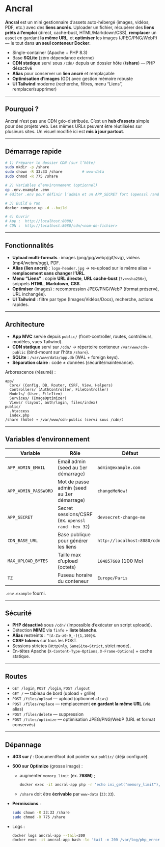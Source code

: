 # Ancral

**Ancral** est un mini gestionnaire d’assets auto-hébergé (images, vidéos, PDF, etc.) avec des **liens ancrés**.
Uploader un fichier, récupérer des **liens prêts à l’emploi** (direct, cache-bust, HTML/Markdown/CSS), **remplacer** un asset en gardant **la même URL**, et **optimiser** les images (JPEG/PNG/WebP) — le tout dans **un seul conteneur Docker**.

* Single-container (Apache + PHP 8.3)
* Base **SQLite** (zéro dépendance externe)
* **CDN statique** servi sous `/cdn/` depuis un dossier hôte (**/share**) — PHP désactivé
* **Alias** pour conserver un **lien ancré** et remplaçable
* **Optimisation d’images** (GD) avec gestion mémoire robuste
* **UI Tailwind** moderne (recherche, filtres, menu “Liens”, remplacer/supprimer)

---

## Pourquoi ?

Ancral n’est pas une CDN géo-distribuée.
C’est un **hub d’assets** simple pour des projets web. Les mêmes URLs peuvent être réutilisées sur plusieurs sites.
Un visuel modifié ici est **mis à jour partout**.

---

## Démarrage rapide

```bash
# 1) Préparer le dossier CDN (sur l’hôte)
sudo mkdir -p /share
sudo chown -R 33:33 /share         # www-data
sudo chmod -R 775 /share

# 2) Variables d’environnement (optionnel)
cp .env.example .env
# éditer .env pour définir l’admin et un APP_SECRET fort (openssl rand -hex 32)

# 3) Build & run
docker compose up -d --build

# 4) Ouvrir
# App :  http://localhost:8080/
# CDN :  http://localhost:8080/cdn/<nom-de-fichier>
```
---

## Fonctionnalités

* **Upload multi-formats** : images (png/jpg/webp/gif/svg), vidéos (mp4/webm/ogg), PDF.
* **Alias (lien ancré)** : `logo-header.jpg` → re-upload sur le même alias = **remplacement sans changer l’URL**.
* **Menu “Liens”** : copie **URL directe**, **URL cache-bust** (`?v=<sha256>`), snippets **HTML**, **Markdown**, **CSS**.
* **Optimiser** (images) : recompression JPEG/PNG/WebP (format préservé, URL inchangée).
* **UI Tailwind** : filtre par type (Images/Vidéos/Docs), recherche, actions rapides.

---

## Architecture

* **App MVC** servie depuis `public/` (front-controller, routes, contrôleurs, modèles, vues Tailwind).
* **CDN statique** servi sur `/cdn/` → répertoire conteneur `/var/www/cdn-public` (bind-mount sur l’hôte `/share`).
* **SQLite** : `/var/www/data/app.db` (WAL + foreign keys).
* **Séparation claire** : code ≠ données (sécurité/maintenance).

Arborescence (résumé) :

```
app/
  Core/ (Config, DB, Router, CSRF, View, Helpers)
  Controllers/ (AuthController, FileController)
  Models/ (User, FileItem)
  Services/ (ImageOptimizer)
  Views/ (layout, auth/login, files/index)
public/
  .htaccess
  index.php
/share (hôte) → /var/www/cdn-public (servi sous /cdn/)
```

---

## Variables d’environnement

| Variable             | Rôle                                              | Défaut                       |
| -------------------- | ------------------------------------------------- | ---------------------------- |
| `APP_ADMIN_EMAIL`    | Email admin (seed au 1er démarrage)               | `admin@example.com`          |
| `APP_ADMIN_PASSWORD` | Mot de passe admin (seed au 1er démarrage)        | `changeMeNow!`               |
| `APP_SECRET`         | Secret sessions/CSRF (ex. `openssl rand -hex 32`) | `devsecret-change-me`        |
| `CDN_BASE_URL`       | Base publique pour générer les liens              | `http://localhost:8080/cdn/` |
| `MAX_UPLOAD_BYTES`   | Taille max d’upload (octets)                      | `104857600` (100 Mo)         |
| `TZ`                 | Fuseau horaire du conteneur                       | `Europe/Paris`               |

`.env.example` fourni.

---

## Sécurité

* **PHP désactivé** sous `/cdn/` (impossible d’exécuter un script uploadé).
* Détection **MIME** via `finfo` + **liste blanche**.
* **Alias** restreints : `^[A-Za-z0-9_-]{1,100}$`.
* **CSRF tokens** sur tous les POST.
* Sessions strictes (`HttpOnly`, `SameSite=Strict`, strict mode).
* En-têtes Apache (`X-Content-Type-Options`, `X-Frame-Options`) + cache statique.

---

## Routes

* `GET /login`, `POST /login`, `POST /logout`
* `GET /` — tableau de bord (upload + grille)
* `POST /files/upload` — upload (optionnel `alias`)
* `POST /files/replace` — remplacement **en gardant la même URL** (via alias)
* `POST /files/delete` — suppression
* `POST /files/optimize` — optimisation JPEG/PNG/WebP (URL et format conservés)

---

## Dépannage

* **403 sur /** : DocumentRoot doit pointer sur `public/` (déjà configuré).
* **500 sur Optimize** (grosse image) :

  * augmenter `memory_limit` (ex. **768M**) ;

    ```bash
    docker exec -it ancral-app php -r 'echo ini_get("memory_limit"), PHP_EOL;'
    ```
  * `/share` doit être **écrivable** par `www-data` (`33:33`).
* **Permissions** :

  ```bash
  sudo chown -R 33:33 /share
  sudo chmod -R 775 /share
  ```
* Logs :

  ```bash
  docker logs ancral-app --tail=200
  docker exec -it ancral-app bash -lc 'tail -n 200 /var/log/php_errors.log'
  ```
